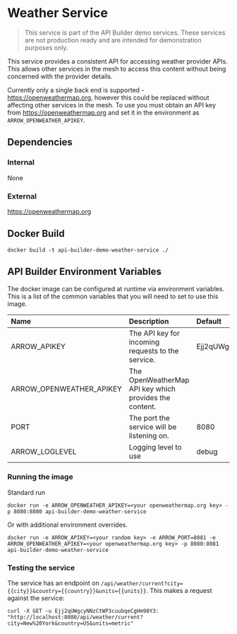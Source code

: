 # Weather Service

> This service is part of the API Builder demo services. These services are not production ready and are intended for demonstration purposes only.

This service provides a consistent API for accessing weather provider APIs. This allows other services in the mesh to access this content without being concerned with the provider details.

Currently only a single back end is supported - https://openweathermap.org, however this could be replaced without affecting other services in the mesh. To use you must obtain an API key from https://openweathermap.org and set it in the environment as ```ARROW_OPENWEATHER_APIKEY```.

## Dependencies
### Internal 
None

### External
https://openweathermap.org

## Docker Build
```
docker build -t api-builder-demo-weather-service ./
```

## API Builder Environment Variables
The docker image can be configured at runtime via environment variables. This is a list of the common variables that you will need to set to use this image.

| Name                     | Description                                            | Default                          | Options                   |
|:-------------------------|:-------------------------------------------------------|:---------------------------------|:--------------------------|
| ARROW_APIKEY             | The API key for incoming requests to the service.      | Ejj2qUWgcyNNzCtWP3cuubqeCgHm90Y3 |                    |
| ARROW_OPENWEATHER_APIKEY | The OpenWeatherMap API key which provides the content. |                                  | Signup at [https://openweathermap.org](https://openweathermap.org) | 
| PORT                     | The port the service will be listening on.             | 8080                             | |
| ARROW_LOGLEVEL           | Logging level to use                                   | debug                            | debug, trace, info, error |

### Running the image

Standard run

```
docker run -e ARROW_OPENWEATHER_APIKEY=<your openweathermap.org key> -p 8080:8080 api-builder-demo-weather-service
```

Or with additional environment overrides. 

```
docker run -e ARROW_APIKEY=<your random key> -e ARROW_PORT=8081 -e ARROW_OPENWEATHER_APIKEY=<your openweathermap.org key> -p 8080:8081 api-builder-demo-weather-service
```

### Testing the service

The service has an endpoint on ```/api/weather/current?city={{city}}&country={{country}}&units={{units}}```. This makes a request against the service:

```
curl -X GET -u Ejj2qUWgcyNNzCtWP3cuubqeCgHm90Y3: "http://localhost:8080/api/weather/current?city=New%20York&country=US&units=metric"
```
